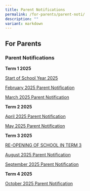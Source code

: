 ```yaml
---
title: Parent Notifications
permalink: /for-parents/parent-noti/
description: ""
variant: markdown
---
```

## For Parents

### Parent Notifications

**Term 1 2025**

[Start of School Year 2025](/files/2025/Start_of_School_Year_2025.pdf)

[February 2025 Parent Notification ](/files/2025/3_Feb_2025_PN.pdf)

[March 2025 Parent Notification](/files/2025/3_Mar_2025_PN.pdf)

**Term 2 2025**

[April 2025 Parent Notification](/files/2025/3_April_2025_PN.pdf)

[May 2025 Parent Notification](/files/2025/2_May_2025_PN_updated.pdf)

**Term 3 2025**

[RE-OPENING OF SCHOOL IN TERM 3 ](/files/2025/27_Jun_2025_PN.pdf)

[August 2025 Parent Notification](/files/2025/4_Aug_2025_PN.pdf)

[September 2025 Parent Notification](/files/2025/4_Sep_2025_PN.pdf)

**Term 4 2025**

[October 2025 Parent Notification](/files/2025/7_Oct_2025_PN.pdf)